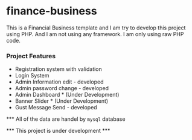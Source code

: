 # finance-business

<p>This is a Financial Business template and I am try to develop this project using PHP. And I am not using any framework. I am only using raw PHP code.</p>

<h3>Project Features</h3>

<ul>
    <li>Registration system with validation</li>
    <li>Login System</li>
    <li>Admin Information edit - developed</li>
    <li>Admin password change - developed</li>
    <li>Admin Dashboard * (Under Development)</li>
    <li>Banner Slider * (Under Development)</li>
    <li>Gust Message Send - developed</li>
</ul>

<p>*** All of the data are handel by <code>mysql</code> database</p>
<p>*** This project is under development ***</p>